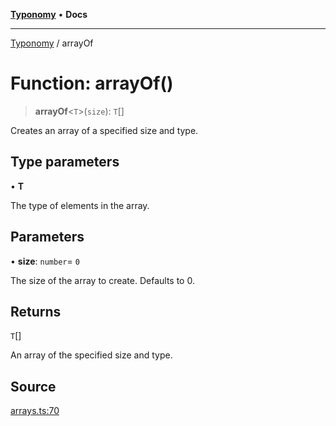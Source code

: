 [**Typonomy**](../README.md) • **Docs**

***

[Typonomy](../globals.md) / arrayOf

# Function: arrayOf()

> **arrayOf**\<`T`\>(`size`): `T`[]

Creates an array of a specified size and type.

## Type parameters

• **T**

The type of elements in the array.

## Parameters

• **size**: `number`= `0`

The size of the array to create. Defaults to 0.

## Returns

`T`[]

An array of the specified size and type.

## Source

[arrays.ts:70](https://github.com/softcraft-development/typonomy/blob/9e2d0980378fcdcaa426a5b6cdba20880ae25840/src/arrays.ts#L70)
